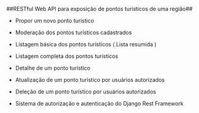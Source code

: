 ##RESTful Web API para exposição de pontos turísticos de uma região##

- Propor um novo ponto turístico

- Moderação dos pontos turísticos cadastrados

- Listagem básica dos pontos turísticos ( Lista resumida )

- Listagem completa dos pontos turísticos

- Detalhe de um ponto turístico

- Atualização de um ponto turístico por usuários autorizados

- Deleção de um ponto turístico por usuários autorizados

- Sistema de autorização e autenticação do Django Rest Framework


